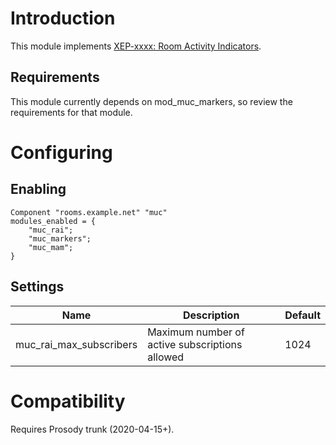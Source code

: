 # Introduction

This module implements [XEP-xxxx: Room Activity Indicators](https://xmpp.org/extensions/inbox/room-activity-indicators.html).

## Requirements

This module currently depends on mod_muc_markers, so review the requirements for that module.

# Configuring

## Enabling

``` {.lua}
Component "rooms.example.net" "muc"
modules_enabled = {
    "muc_rai";
    "muc_markers";
    "muc_mam";
}
```

## Settings

|Name |Description |Default |
|-----|------------|--------|
|muc_rai_max_subscribers| Maximum number of active subscriptions allowed | 1024 |

# Compatibility

Requires Prosody trunk (2020-04-15+).